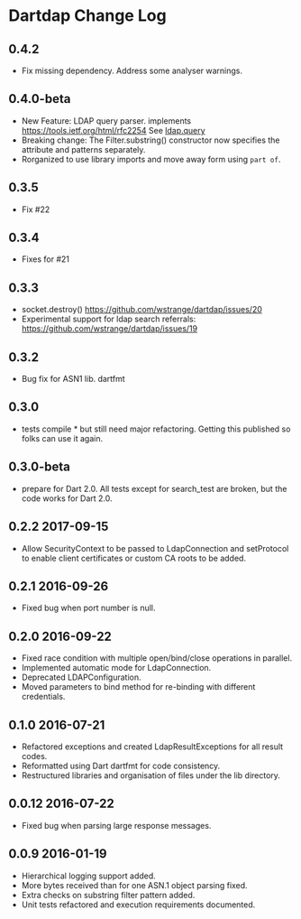 # Dartdap Change Log

## 0.4.2 

* Fix missing dependency. Address some analyser warnings.

## 0.4.0-beta

* New Feature: LDAP query parser. implements https://tools.ietf.org/html/rfc2254
  See [ldap.query](https://pub.dev/documentation/dartdap/latest/dartdap/LdapConnection/query.html)
* Breaking change: The Filter.substring() constructor now specifies the attribute and patterns
  separately. 
* Rorganized to use library imports and move away form using `part of`.

## 0.3.5 

* Fix #22

## 0.3.4 

* Fixes for #21

## 0.3.3 

* socket.destroy()  https://github.com/wstrange/dartdap/issues/20 
* Experimental support for ldap search referrals: https://github.com/wstrange/dartdap/issues/19

## 0.3.2 

* Bug fix for ASN1 lib. dartfmt 

## 0.3.0

* tests compile *  but still need major refactoring. Getting this published so folks can use it again.

## 0.3.0-beta

* prepare for Dart 2.0. All tests except for search_test are broken, but the code works for Dart 2.0.

## 0.2.2 2017-09-15

* Allow SecurityContext to be passed to LdapConnection and setProtocol to enable
client certificates or custom CA roots to be added.

## 0.2.1 2016-09-26

* Fixed bug when port number is null.

## 0.2.0 2016-09-22

* Fixed race condition with multiple open/bind/close operations in parallel.
* Implemented automatic mode for LdapConnection.
* Deprecated LDAPConfiguration.
* Moved parameters to bind method for re-binding with different credentials.

## 0.1.0 2016-07-21

* Refactored exceptions and created LdapResultExceptions for all result codes.
* Reformatted using Dart dartfmt for code consistency.
* Restructured libraries and organisation of files under the lib directory.

## 0.0.12 2016-07-22

* Fixed bug when parsing large response messages.

## 0.0.9 2016-01-19

* Hierarchical logging support added.
* More bytes received than for one ASN.1 object parsing fixed.
* Extra checks on substring filter pattern added.
* Unit tests refactored and execution requirements documented.

